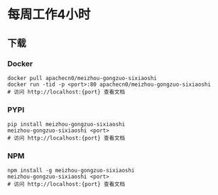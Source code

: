# 每周工作4小时

## 下载

### Docker

```
docker pull apachecn0/meizhou-gongzuo-sixiaoshi
docker run -tid -p <port>:80 apachecn0/meizhou-gongzuo-sixiaoshi
# 访问 http://localhost:{port} 查看文档
```

### PYPI

```
pip install meizhou-gongzuo-sixiaoshi
meizhou-gongzuo-sixiaoshi <port>
# 访问 http://localhost:{port} 查看文档
```

### NPM

```
npm install -g meizhou-gongzuo-sixiaoshi
meizhou-gongzuo-sixiaoshi <port>
# 访问 http://localhost:{port} 查看文档
```